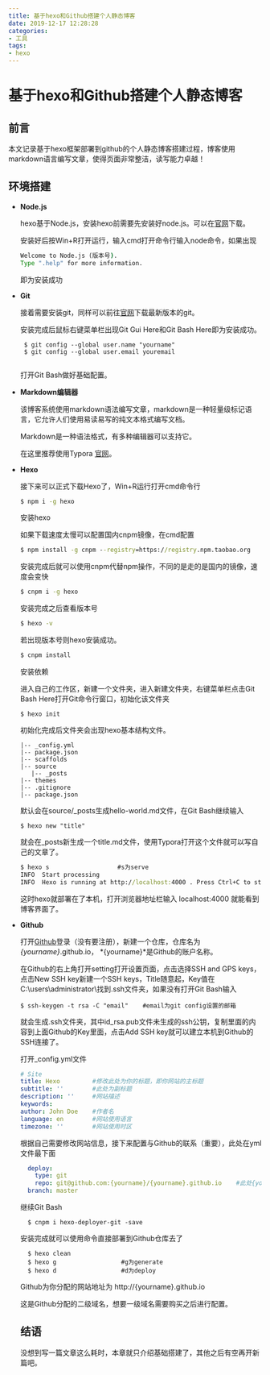 ```yaml
---
title: 基于hexo和Github搭建个人静态博客
date: 2019-12-17 12:28:28
categories:
- 工具
tags:
- hexo
---
```


# 基于hexo和Github搭建个人静态博客

## 前言

本文记录基于hexo框架部署到github的个人静态博客搭建过程，博客使用markdown语言编写文章，使得页面非常整洁，读写能力卓越！

## 环境搭建

* **Node.js**

  hexo基于Node.js，安装hexo前需要先安装好node.js。可以在[官网](http://nodejs.cn/download/)下载。

  安装好后按Win+R打开运行，输入cmd打开命令行输入node命令，如果出现

  ```cmd
  Welcome to Node.js (版本号).
  Type ".help" for more information.
  
  ```

  即为安装成功

* **Git**

  接着需要安装git，同样可以前往[官网](https://git-scm.com/)下载最新版本的git。

  安装完成后鼠标右键菜单栏出现Git Gui Here和Git Bash Here即为安装成功。

  ```git
   $ git config --global user.name "yourname"
   $ git config --global user.email youremail
   
  ```

  打开Git Bash做好基础配置。

* **Markdown编辑器**

  该博客系统使用markdown语法编写文章，markdown是一种轻量级标记语言，它允许人们使用易读易写的纯文本格式编写文档。

  Markdown是一种语法格式，有多种编辑器可以支持它。

  在这里推荐使用Typora [官网](https://typora.io/)。

* **Hexo**

  接下来可以正式下载Hexo了，Win+R运行打开cmd命令行

  ```cmd
  $ npm i -g hexo
  
  ```

  安装hexo

  如果下载速度太慢可以配置国内cnpm镜像，在cmd配置

  ```cmd
  $ npm install -g cnpm --registry=https://registry.npm.taobao.org
  
  ```

  安装完成后就可以使用cnpm代替npm操作，不同的是走的是国内的镜像，速度会变快

  ```cmd
  $ cnpm i -g hexo
  
  ```

  安装完成之后查看版本号

  ```cmd
  $ hexo -v
  
  ```

  若出现版本号则hexo安装成功。

  ```cmd
  $ cnpm install
  
  ```

  安装依赖

  进入自己的工作区，新建一个文件夹，进入新建文件夹，右键菜单栏点击Git Bash Here打开Git命令行窗口，初始化该文件夹

  ```git
  $ hexo init
  
  ```

  初始化完成后文件夹会出现hexo基本结构文件。

  ```filesystem
  |-- _config.yml
  |-- package.json
  |-- scaffolds
  |-- source
     |-- _posts
  |-- themes
  |-- .gitignore
  |-- package.json
  
  ```

  默认会在source/_posts生成hello-world.md文件，在Git Bash继续输入

  ```git
  $ hexo new "title"
  
  ```

  就会在_posts新生成一个title.md文件，使用Typora打开这个文件就可以写自己的文章了。

  ```cmd
  $ hexo s                   #s为serve
  INFO  Start processing
  INFO  Hexo is running at http://localhost:4000 . Press Ctrl+C to stop.
  
  ```

  这时hexo就部署在了本机，打开浏览器地址栏输入 localhost:4000 就能看到博客界面了。

* **Github**

  打开[Github](https://www.github.com)登录（没有要注册），新建一个仓库，仓库名为 *{yourname}*.github.io， *{yourname}*是Github的账户名称。

  在Github的右上角打开setting打开设置页面，点击选择SSH and GPS keys，点击New SSH key新建一个SSH keys，Title随意起，Key值在C:\users\administrator\找到.ssh文件夹，如果没有打开Git Bash输入

  ```git
  $ ssh-keygen -t rsa -C "email"    #email为git config设置的邮箱
  
  ```
  
  就会生成.ssh文件夹，其中id_rsa.pub文件未生成的ssh公钥，复制里面的内容到上面Github的Key里面，点击Add SSH key就可以建立本机到Github的SSH连接了。
  
  打开_config.yml文件
  
    ```yml
    # Site
    title: Hexo         #修改此处为你的标题，即你网站的主标题
    subtitle: ''		#此处为副标题
    description: ''		#网站描述
    keywords:			
    author: John Doe	#作者名
    language: en		#网站使用语言
    timezone: ''		#网站使用时区
    ```
  
  根据自己需要修改网站信息，接下来配置与Github的联系（重要），此处在yml文件最下面		
  
  ```yml
    deploy:
      type: git
      repo: git@github.com:{yourname}/{yourname}.github.io    #此处{yourname}为			Github用户名，不确定可以打开刚才Github新建的仓库点击Clone or download查看
    branch: master
  ```
  
  继续Git Bash
  
  ```git
    $ cnpm i hexo-deployer-git -save
  ```
  
  安装完成就可以使用命令直接部署到Github仓库去了
  
  ```git
    $ hexo clean
    $ hexo g                  #g为generate
    $ hexo d				  #d为deploy
  ```
  
  Github为你分配的网站地址为 http://{yourname}.github.io
  
  这是Github分配的二级域名，想要一级域名需要购买之后进行配置。
  
  ## **结语**
  
    没想到写一篇文章这么耗时，本章就只介绍基础搭建了，其他之后有空再开新篇吧。

